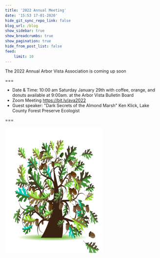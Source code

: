 ```yaml
---
title: '2022 Annual Meeting'
date: '15:53 17-01-2020'
hide_git_sync_repo_link: false
blog_url: /blog
show_sidebar: true
show_breadcrumbs: true
show_pagination: true
hide_from_post_list: false
feed:
    limit: 10
---
```


<div class="bg-success">The 2022 Annual Arbor Vista Association is coming up soon</div>

===
- Date & Time: 10:00 am  Saturday January 29th with coffee, orange, and donuts available at 9:00am. at the Arbor Vista Bulletin Board 
-  Zoom Meeting https://bit.ly/ava2022
- Guest speaker: "Dark Secrets of the Almond Marsh"  Ken Klick, Lake County Forest Preserve Ecologist

===



![image](Oak_Tree.png)
